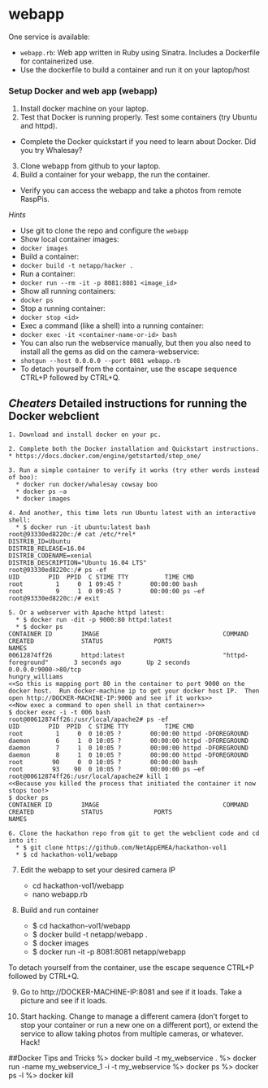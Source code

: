 # webapp

One service is available:

* `webapp.rb`: Web app written in Ruby using Sinatra. Includes a Dockerfile for containerized use.
* Use the dockerfile to build a container and run it on your laptop/host


### Setup Docker and web app (webapp)
1. Install docker machine on your laptop.
2. Test that Docker is running properly. Test some containers (try Ubuntu and httpd).
  * Complete the Docker quickstart if you need to learn about Docker.  Did you try Whalesay?
3. Clone webapp from github to your laptop.
4. Build a container for your webapp, the run the container.
  * Verify you can access the webapp and take a photos from remote RaspPis.

*Hints*
* Use git to clone the repo and configure the `webapp`
* Show local container images:
 *  `docker images`
 * Build a container:
  *  `docker build -t netapp/hacker .`
* Run a container:
 *  `docker run --rm -it -p 8081:8081 <image_id>`
* Show all running containers:
 *  `docker ps`
* Stop a running container:
 *  `docker stop <id>`
* Exec a command (like a shell) into a running container:
 *  `docker exec -it <container-name-or-id> bash`
* You can also run the webservice manually, but then you also need to install all the gems as did on the camera-webservice:
 * `shotgun --host 0.0.0.0 --port 8081 webapp.rb`
* To detach yourself from the container, use the escape sequence CTRL+P followed by CTRL+Q.

## *Cheaters* Detailed instructions for running the Docker webclient

	1. Download and install docker on your pc.

	2. Complete both the Docker installation and Quickstart instructions.
    * https://docs.docker.com/engine/getstarted/step_one/

	3. Run a simple container to verify it works (try other words instead of boo):
	  * docker run docker/whalesay cowsay boo
	  * docker ps –a
	  * docker images

	4. And another, this time lets run Ubuntu latest with an interactive shell:
	  * $ docker run -it ubuntu:latest bash
	root@93330ed8220c:/# cat /etc/*rel*
	DISTRIB_ID=Ubuntu
	DISTRIB_RELEASE=16.04
	DISTRIB_CODENAME=xenial
	DISTRIB_DESCRIPTION="Ubuntu 16.04 LTS"
	root@93330ed8220c:/# ps -ef
	UID        PID  PPID  C STIME TTY          TIME CMD
	root         1     0  1 09:45 ?        00:00:00 bash
	root         9     1  0 09:45 ?        00:00:00 ps –ef
	root@93330ed8220c:/# exit

	5. Or a webserver with Apache httpd latest:
	  * $ docker run -dit -p 9000:80 httpd:latest
	  * $ docker ps
	CONTAINER ID        IMAGE                                  COMMAND                  CREATED             STATUS              PORTS                                                       NAMES
	00612874ff26        httpd:latest                           "httpd-foreground"       3 seconds ago       Up 2 seconds        0.0.0.0:9000->80/tcp                                        hungry_williams
	<<So this is mapping port 80 in the container to port 9000 on the docker host.  Run docker-machine ip to get your docker host IP.  Then open http://DOCKER-MACHINE-IP:9000 and see if it works>>
	<<Now exec a command to open shell in that container>>
	$ docker exec -i -t 006 bash
	root@00612874ff26:/usr/local/apache2# ps -ef
	UID        PID  PPID  C STIME TTY          TIME CMD
	root         1     0  0 10:05 ?        00:00:00 httpd -DFOREGROUND
	daemon       6     1  0 10:05 ?        00:00:00 httpd -DFOREGROUND
	daemon       7     1  0 10:05 ?        00:00:00 httpd -DFOREGROUND
	daemon       8     1  0 10:05 ?        00:00:00 httpd -DFOREGROUND
	root        90     0  0 10:05 ?        00:00:00 bash
	root        93    90  0 10:05 ?        00:00:00 ps –ef
	root@00612874ff26:/usr/local/apache2# kill 1
	<<Because you killed the process that initiated the container it now stops too!>
	$ docker ps
	CONTAINER ID        IMAGE                                  COMMAND                  CREATED             STATUS              PORTS                                                       NAMES
	 
	6. Clone the hackathon repo from git to get the webclient code and cd into it:
	  * $ git clone https://github.com/NetAppEMEA/hackathon-vol1
	  * $ cd hackathon-vol1/webapp

7. Edit the webapp to set your desired camera IP
	  * cd hackathon-vol1/webapp
	  * nano webapp.rb

8. Build and run container
	  * $ cd hackathon-vol1/webapp
	  * $ docker build -t netapp/webapp .
	  * $ docker images
	  * $ docker run -it -p 8081:8081 netapp/webapp

To detach yourself from the container, use the escape sequence CTRL+P followed by CTRL+Q.  

9. Go to http://DOCKER-MACHINE-IP:8081 and see if it loads.  Take a picture and see if it loads.

10. Start hacking.  Change to manage a different camera (don’t forget to stop your container or run a new one on a different port), or extend the service to allow taking photos from multiple cameras, or whatever.  Hack!

##Docker Tips and Tricks
 	%> docker build -t my_webservice .
 	%> docker run -name my_webservice_1 -i -t my_webservice
 	%> docker ps
 	%> docker ps -l
 	%> docker kill <id>
